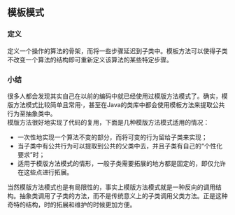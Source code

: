 ## 模板模式  

### 定义  
定义一个操作的算法的骨架，而将一些步骤延迟到子类中。模板方法可以使得子类不改变一个算法的结构即可重新定义该算法的某些特定步骤。  

### 小结  
很多人都会发现其实自己在以前的编码中就已经使用过模版方法模式了。确实，模版方法模式比较简单且常用·，甚至在Java的类库中都会使用模板方法来提取公共行为至抽象类中。  
模版方法很好地实现了代码的复用，下面是几种模版方法模式适用的情况：  
* 一次性地实现一个算法不变的部分，而将可变的行为留给子类来实现；  
* 当子类中有公共行为可以提取到公共的父类中去，并且子类有自己的“个性化要求”时；  
* 适用于模版方法模式的情形，一般子类需要拓展的地方都是固定的，即仅允许在这些点进行拓展。  

当然模版方法模式也是有局限性的，事实上模版方法模式就是一种反向的调用结构。抽象类调用了子类的方法，而不是传统意义上的子类调用父类方法。正是这种奇特的结构，时的拓展和维护的时候更加方便。  